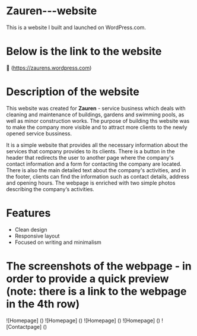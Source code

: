 # Zauren---website
This is a website I built and launched on WordPress.com. 

# Below is the link to the website
🔗 (https://zaurens.wordpress.com)  

# Description of the website
This website was created for **Zauren** - service business which deals with cleaning and maintenance of buildings, 
gardens and swimming pools, as well as minor construction works. The purpose of building ths website was to make
the company more visible and to attract more clients to the newly opened service bussiness.

It is a simple website that provides all the necessary information about the services that company provides to its clients. 
There is a button in the header that redirects the user to another page where the company's contact information and a form for contacting the company are located.
There is also the main detailed text about the company's activities, and in the footer, clients can find the information such as contact details, address and opening hours. 
The webpage is enriched with two simple photos describing the company‘s activities.

# Features
- Clean design
- Responsive layout
- Focused on writing and minimalism

# The screenshots of the webpage - in order to provide a quick preview (note: there is a link to the webpage in the 4th row)
![Homepage] ()
![Homepage] ()
![Homepage] ()
![Homepage] ()
![Contactpage] ()
